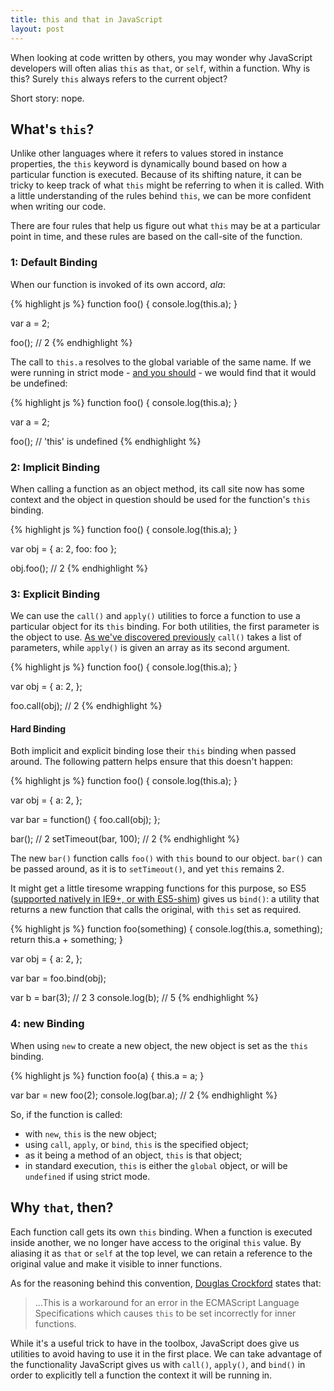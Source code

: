 ```yaml
---
title: this and that in JavaScript
layout: post
---
```


<p class="lead">When looking at code written by others, you may wonder why JavaScript developers will often alias <code>this</code> as <code>that</code>, or <code>self</code>, within a function. Why is this? Surely <code>this</code> always refers to the current object?</p><p class="lead">Short story: nope.</p>

## What's `this`?

 Unlike other languages where it refers to values stored in instance properties, the `this` keyword is dynamically bound based on how a particular function is executed. Because of its shifting nature, it can be tricky to keep track of what `this` might be referring to when it is called. With a little understanding of the rules behind `this`, we can be more confident when writing our code.

There are four rules that help us figure out what `this` may be at a particular point in time, and these rules are based on the call-site of the function.

### 1: Default Binding
When our function is invoked of its own accord, _ala_:

{% highlight js %}
function foo() {
  console.log(this.a);
}

var a = 2;

foo(); // 2
{% endhighlight %}

The call to `this.a` resolves to the global variable of the same name. If  we were running in strict mode - [and you should](http://www.nczonline.net/blog/2012/03/13/its-time-to-start-using-javascript-strict-mode/) - we would find that it would be undefined: 

{% highlight js %}
function foo() {
  console.log(this.a);
}

var a = 2;

foo(); // 'this' is undefined
{% endhighlight %}

### 2: Implicit Binding
When calling a function as an object method, its call site now has some context and the object in question should be used for the function's `this` binding.

{% highlight js %}
function foo() {
  console.log(this.a);
}

var obj = {
  a: 2,
  foo: foo
};

obj.foo(); // 2
{% endhighlight %}


### 3: Explicit Binding
We can use the `call()` and `apply()` utilities to force a function to use a particular object for its `this` binding. For both utilities, the first parameter is the object to use. [As we've discovered previously](/2014/01/05/call-and-apply) `call()` takes a list of parameters, while `apply()` is given an array as its second argument.

{% highlight js %}
function foo() {
  console.log(this.a);
}

var obj = {
  a: 2,
};

foo.call(obj); // 2
{% endhighlight %}


#### Hard Binding
Both implicit and explicit binding lose their `this` binding when passed around. The following pattern helps ensure that this doesn't happen:

{% highlight js %}
function foo() {
  console.log(this.a);
}

var obj = {
  a: 2,
};

var bar = function() {
  foo.call(obj);
};

bar(); // 2
setTimeout(bar, 100); // 2
{% endhighlight %}

The new `bar()` function calls `foo()` with `this` bound to our object. `bar()` can be passed around, as it is to `setTimeout()`, and yet `this` remains 2.

It might get a little tiresome wrapping functions for this purpose, so ES5 ([supported natively in IE9+, or with ES5-shim](https://kangax.github.io/compat-table/es5/)) gives us `bind()`: a utility that returns a new function that calls the original, with `this` set as required.

{% highlight js %}
function foo(something) {
  console.log(this.a, something);
  return this.a + something;
}

var obj = {
  a: 2,
};

var bar = foo.bind(obj);

var b = bar(3); // 2 3
console.log(b); // 5
{% endhighlight %}

### 4: new Binding
When using `new` to create a new object, the new object is set as the `this` binding.

{% highlight js %}
function foo(a) {
  this.a = a;
}

var bar = new foo(2);
console.log(bar.a); // 2
{% endhighlight %}

So, if the function is called:

- with `new`, `this` is the new object;
- using `call`, `apply`, or `bind`, `this` is the specified object;
- as it being a method of an object, `this` is that object;
- in standard execution, `this` is either the `global` object, or will be `undefined` if using strict mode.

## Why `that`, then?

<!-- So why use `that`? We know that JavaScript has lexical scope, and new scopes are only created when a function is called.  -->

Each function call gets its own `this` binding. When a function is executed inside another, we no longer have access to the original `this` value. By aliasing it as `that` or `self` at the top level, we can retain a reference to the original value and make it visible to inner functions. 

As for the reasoning behind this convention, [Douglas Crockford](http://www.crockford.com/javascript/private.html) states that:

> ...This is a workaround for an error in the ECMAScript Language Specifications which causes `this` to be set incorrectly for inner functions.

While it's a useful trick to have in the toolbox, JavaScript does give us utilities to avoid having to use it in the first place. We can take advantage of the functionality JavaScript gives us with `call()`, `apply()`, and `bind()` in order to explicitly tell a function the context it will be running in.
